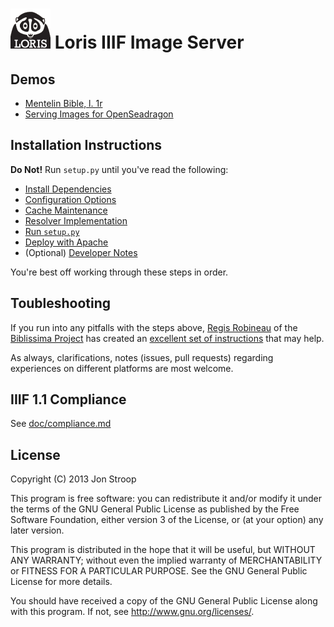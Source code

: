 ![loris icon](www/icons/loris-icon-name.png?raw=true) Loris IIIF Image Server
=============================================================================

Demos
-----
 * [Mentelin Bible, l. 1r](http://libimages.princeton.edu/loris/pudl0001%2F5138415%2F00000011.jp2/full/full/0/native.jpg)
 * [Serving Images for OpenSeadragon](http://libimages.princeton.edu/osd-demo)

Installation Instructions
-------------------------
**Do Not!** Run `setup.py` until you've read the following:

 * [Install Dependencies](doc/dependencies.md)
 * [Configuration Options](doc/configuration.md)
 * [Cache Maintenance](doc/cache_maintenance.md)
 * [Resolver Implementation](doc/resolver.md)
 * [Run `setup.py`](doc/setup.md)
 * [Deploy with Apache](doc/apache.md)
 * (Optional) [Developer Notes](develop.md)

You're best off working through these steps in order.

Toubleshooting
--------------
If you run into any pitfalls with the steps above, [Regis Robineau](https://github.com/regisrob) of the [Biblissima Project](http://www.biblissima-condorcet.fr/) has created an [excellent set of instructions](http://doc.biblissima-condorcet.fr/loris-setup-guide-ubuntu-debian) that may help.

As always, clarifications, notes (issues, pull requests) regarding experiences on different platforms are most welcome.

IIIF 1.1 Compliance
-------------------
See [doc/compliance.md](doc/compliance.md)

License
-------
Copyright (C) 2013 Jon Stroop

This program is free software: you can redistribute it and/or modify it 
under the terms of the GNU General Public License as published by the Free 
Software Foundation, either version 3 of the License, or (at your option) 
any later version.

This program is distributed in the hope that it will be useful, but WITHOUT 
ANY WARRANTY; without even the implied warranty of MERCHANTABILITY or 
FITNESS FOR A PARTICULAR PURPOSE. See the GNU General Public License for 
more details.

You should have received a copy of the GNU General Public License along 
with this program. If not, see <http://www.gnu.org/licenses/>.
